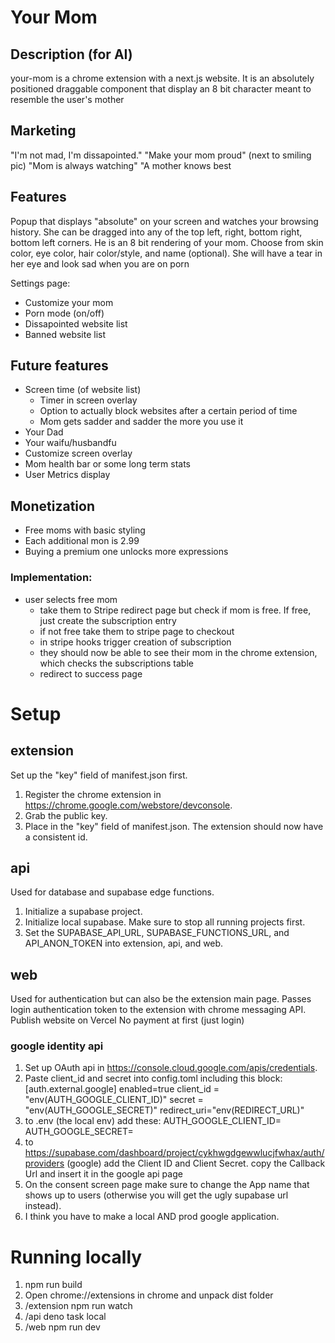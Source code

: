 # Your Mom

## Description (for AI)

your-mom is a chrome extension with a next.js website. It is an absolutely positioned draggable component that display an 8 bit character meant to resemble the user's mother

## Marketing

"I'm not mad, I'm dissapointed."
"Make your mom proud" (next to smiling pic)
"Mom is always watching"
"A mother knows best

## Features

Popup that displays "absolute" on your screen and watches your browsing history. She can be dragged into any of the top left, right, bottom right, bottom left corners. He is an 8 bit rendering of your mom. Choose from skin color, eye color, hair color/style, and name (optional). She will have a tear in her eye and look sad when you are on porn

Settings page:

- Customize your mom
- Porn mode (on/off)
- Dissapointed website list
- Banned website list

## Future features

- Screen time (of website list)
  - Timer in screen overlay
  - Option to actually block websites after a certain period of time
  - Mom gets sadder and sadder the more you use it
- Your Dad
- Your waifu/husbandfu
- Customize screen overlay
- Mom health bar or some long term stats
- User Metrics display

## Monetization

- Free moms with basic styling
- Each additional mon is 2.99
- Buying a premium one unlocks more expressions

### Implementation:

- user selects free mom
  - take them to Stripe redirect page but check if mom is free. If free, just create the subscription entry
  - if not free take them to stripe page to checkout
  - in stripe hooks trigger creation of subscription
  - they should now be able to see their mom in the chrome extension, which checks the subscriptions table
  - redirect to success page

# Setup

## extension

Set up the "key" field of manifest.json first.

1. Register the chrome extension in https://chrome.google.com/webstore/devconsole.
2. Grab the public key.
3. Place in the "key" field of manifest.json.
   The extension should now have a consistent id.

## api

Used for database and supabase edge functions.

1. Initialize a supabase project.
2. Initialize local supabase. Make sure to stop all running projects first.
3. Set the SUPABASE_API_URL, SUPABASE_FUNCTIONS_URL, and API_ANON_TOKEN into extension, api, and web.

## web

Used for authentication but can also be the extension main page. Passes login authentication token to the extension with chrome messaging API.
Publish website on Vercel
No payment at first (just login)

### google identity api

1. Set up OAuth api in https://console.cloud.google.com/apis/credentials.
2. Paste client_id and secret into config.toml including this block:
   [auth.external.google]
   enabled=true
   client_id = "env(AUTH_GOOGLE_CLIENT_ID)"
   secret = "env(AUTH_GOOGLE_SECRET)"
   redirect_uri="env(REDIRECT_URL)"
3. to .env (the local env) add these:
   AUTH_GOOGLE_CLIENT_ID=
   AUTH_GOOGLE_SECRET=
4. to https://supabase.com/dashboard/project/cykhwgdgewwlucjfwhax/auth/providers (google) add the Client ID and Client Secret.
   copy the Callback Url and insert it in the google api page
5. On the consent screen page make sure to change the App name that shows up to users (otherwise you will get the ugly supabase url instead).
6. I think you have to make a local AND prod google application.

# Running locally

1. npm run build
2. Open chrome://extensions in chrome and unpack dist folder
3. /extension npm run watch
4. /api deno task local
5. /web npm run dev
